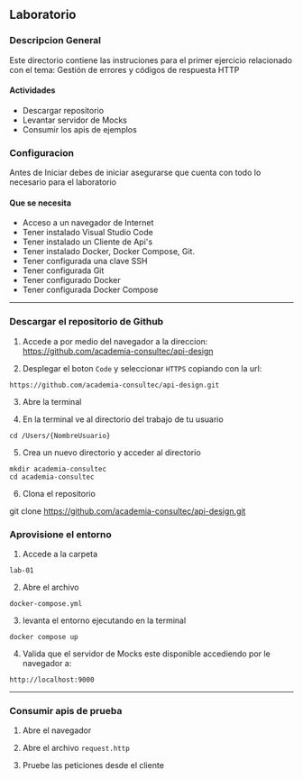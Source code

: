 
## Laboratorio 


### Descripcion General

Este directorio contiene las instruciones para el primer ejercicio relacionado con el tema: Gestión de errores y códigos de respuesta HTTP


#### Actividades

*  Descargar repositorio
*  Levantar servidor de Mocks
*  Consumir los apis de ejemplos


### Configuracion

Antes de Iniciar debes de iniciar asegurarse que cuenta con todo lo necesario para el laboratorio


#### Que se necesita

* Acceso a un navegador de Internet
* Tener instalado Visual Studio Code
* Tener instalado un Cliente de Api's
* Tener instalado Docker, Docker Compose, Git.
* Tener configurada una clave SSH
* Tener configurada Git
* Tener configurado Docker
* Tener configurada Docker Compose

---

### Descargar el repositorio de Github

1. Accede a por medio del navegador a la direccion: 
https://github.com/academia-consultec/api-design

2. Desplegar el boton `Code` y seleccionar `HTTPS` copiando con la url:

`https://github.com/academia-consultec/api-design.git`

3. Abre la terminal  

4. En la terminal ve al directorio del trabajo de tu usuario 

`cd /Users/{NombreUsuario}`

5. Crea un nuevo directorio y acceder al directorio

```
mkdir academia-consultec
cd academia-consultec
```

6. Clona el repositorio

git clone https://github.com/academia-consultec/api-design.git


### Aprovisione el entorno 

1. Accede a la carpeta 

`lab-01` 

2. Abre el archivo 

`docker-compose.yml`

3. levanta el entorno ejecutando en la terminal 

`docker compose up`

4. Valida que el servidor de Mocks este disponible accediendo por le navegador a:

`http://localhost:9000`

----

### Consumir apis de prueba

1. Abre el navegador

2. Abre el archivo `request.http`

3. Pruebe las peticiones desde el cliente





